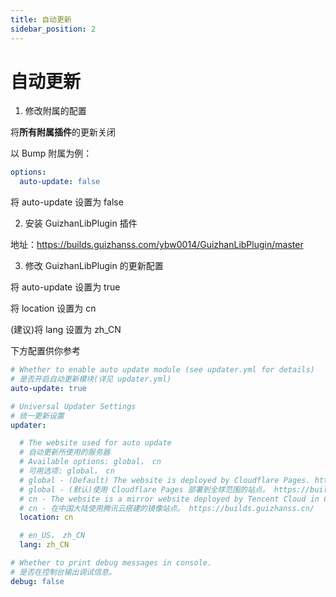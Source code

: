 ```yaml
---
title: 自动更新
sidebar_position: 2
---
```


# 自动更新

<!--markdownlint-disable ol-prefix-->

1. 修改附属的配置

将**所有附属插件**的更新关闭

以 Bump 附属为例：

```yaml
options:
  auto-update: false
```

将 auto-update 设置为 false

2. 安装 GuizhanLibPlugin 插件

地址：https://builds.guizhanss.com/ybw0014/GuizhanLibPlugin/master

3. 修改 GuizhanLibPlugin 的更新配置

将 auto-update 设置为 true

将 location 设置为 cn

(建议)将 lang 设置为 zh_CN

下方配置供你参考

```yaml
# Whether to enable auto update module (see updater.yml for details)
# 是否开启自动更新模块(详见 updater.yml)
auto-update: true

# Universal Updater Settings
# 统一更新设置
updater:

  # The website used for auto update
  # 自动更新所使用的服务器
  # Available options: global， cn
  # 可用选项: global， cn
  # global - (Default) The website is deployed by Cloudflare Pages. https://builds.guizhanss.com/
  # global - (默认)使用 Cloudflare Pages 部署到全球范围的站点。 https://builds.guizhanss.com/
  # cn - The website is a mirror website deployed by Tencent Cloud in China mainland. https://builds.guizhanss.cn/
  # cn - 在中国大陆使用腾讯云搭建的镜像站点。 https://builds.guizhanss.cn/
  location: cn

  # en_US， zh_CN
  lang: zh_CN

# Whether to print debug messages in console.
# 是否在控制台输出调试信息。
debug: false
```

<!--markdownlint-enable ol-prefix-->
